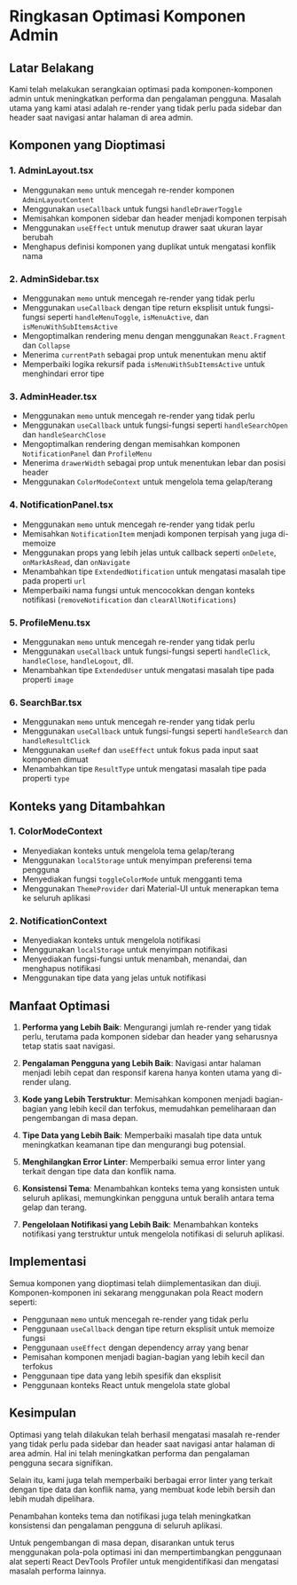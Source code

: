 # Ringkasan Optimasi Komponen Admin

## Latar Belakang
Kami telah melakukan serangkaian optimasi pada komponen-komponen admin untuk meningkatkan performa dan pengalaman pengguna. Masalah utama yang kami atasi adalah re-render yang tidak perlu pada sidebar dan header saat navigasi antar halaman di area admin.

## Komponen yang Dioptimasi

### 1. AdminLayout.tsx
- Menggunakan `memo` untuk mencegah re-render komponen `AdminLayoutContent`
- Menggunakan `useCallback` untuk fungsi `handleDrawerToggle`
- Memisahkan komponen sidebar dan header menjadi komponen terpisah
- Menggunakan `useEffect` untuk menutup drawer saat ukuran layar berubah
- Menghapus definisi komponen yang duplikat untuk mengatasi konflik nama

### 2. AdminSidebar.tsx
- Menggunakan `memo` untuk mencegah re-render yang tidak perlu
- Menggunakan `useCallback` dengan tipe return eksplisit untuk fungsi-fungsi seperti `handleMenuToggle`, `isMenuActive`, dan `isMenuWithSubItemsActive`
- Mengoptimalkan rendering menu dengan menggunakan `React.Fragment` dan `Collapse`
- Menerima `currentPath` sebagai prop untuk menentukan menu aktif
- Memperbaiki logika rekursif pada `isMenuWithSubItemsActive` untuk menghindari error tipe

### 3. AdminHeader.tsx
- Menggunakan `memo` untuk mencegah re-render yang tidak perlu
- Menggunakan `useCallback` untuk fungsi-fungsi seperti `handleSearchOpen` dan `handleSearchClose`
- Mengoptimalkan rendering dengan memisahkan komponen `NotificationPanel` dan `ProfileMenu`
- Menerima `drawerWidth` sebagai prop untuk menentukan lebar dan posisi header
- Menggunakan `ColorModeContext` untuk mengelola tema gelap/terang

### 4. NotificationPanel.tsx
- Menggunakan `memo` untuk mencegah re-render yang tidak perlu
- Memisahkan `NotificationItem` menjadi komponen terpisah yang juga di-memoize
- Menggunakan props yang lebih jelas untuk callback seperti `onDelete`, `onMarkAsRead`, dan `onNavigate`
- Menambahkan tipe `ExtendedNotification` untuk mengatasi masalah tipe pada properti `url`
- Memperbaiki nama fungsi untuk mencocokkan dengan konteks notifikasi (`removeNotification` dan `clearAllNotifications`)

### 5. ProfileMenu.tsx
- Menggunakan `memo` untuk mencegah re-render yang tidak perlu
- Menggunakan `useCallback` untuk fungsi-fungsi seperti `handleClick`, `handleClose`, `handleLogout`, dll.
- Menambahkan tipe `ExtendedUser` untuk mengatasi masalah tipe pada properti `image`

### 6. SearchBar.tsx
- Menggunakan `memo` untuk mencegah re-render yang tidak perlu
- Menggunakan `useCallback` untuk fungsi-fungsi seperti `handleSearch` dan `handleResultClick`
- Menggunakan `useRef` dan `useEffect` untuk fokus pada input saat komponen dimuat
- Menambahkan tipe `ResultType` untuk mengatasi masalah tipe pada properti `type`

## Konteks yang Ditambahkan

### 1. ColorModeContext
- Menyediakan konteks untuk mengelola tema gelap/terang
- Menggunakan `localStorage` untuk menyimpan preferensi tema pengguna
- Menyediakan fungsi `toggleColorMode` untuk mengganti tema
- Menggunakan `ThemeProvider` dari Material-UI untuk menerapkan tema ke seluruh aplikasi

### 2. NotificationContext
- Menyediakan konteks untuk mengelola notifikasi
- Menggunakan `localStorage` untuk menyimpan notifikasi
- Menyediakan fungsi-fungsi untuk menambah, menandai, dan menghapus notifikasi
- Menggunakan tipe data yang jelas untuk notifikasi

## Manfaat Optimasi

1. **Performa yang Lebih Baik**: Mengurangi jumlah re-render yang tidak perlu, terutama pada komponen sidebar dan header yang seharusnya tetap statis saat navigasi.

2. **Pengalaman Pengguna yang Lebih Baik**: Navigasi antar halaman menjadi lebih cepat dan responsif karena hanya konten utama yang di-render ulang.

3. **Kode yang Lebih Terstruktur**: Memisahkan komponen menjadi bagian-bagian yang lebih kecil dan terfokus, memudahkan pemeliharaan dan pengembangan di masa depan.

4. **Tipe Data yang Lebih Baik**: Memperbaiki masalah tipe data untuk meningkatkan keamanan tipe dan mengurangi bug potensial.

5. **Menghilangkan Error Linter**: Memperbaiki semua error linter yang terkait dengan tipe data dan konflik nama.

6. **Konsistensi Tema**: Menambahkan konteks tema yang konsisten untuk seluruh aplikasi, memungkinkan pengguna untuk beralih antara tema gelap dan terang.

7. **Pengelolaan Notifikasi yang Lebih Baik**: Menambahkan konteks notifikasi yang terstruktur untuk mengelola notifikasi di seluruh aplikasi.

## Implementasi

Semua komponen yang dioptimasi telah diimplementasikan dan diuji. Komponen-komponen ini sekarang menggunakan pola React modern seperti:

- Penggunaan `memo` untuk mencegah re-render yang tidak perlu
- Penggunaan `useCallback` dengan tipe return eksplisit untuk memoize fungsi
- Penggunaan `useEffect` dengan dependency array yang benar
- Pemisahan komponen menjadi bagian-bagian yang lebih kecil dan terfokus
- Penggunaan tipe data yang lebih spesifik dan eksplisit
- Penggunaan konteks React untuk mengelola state global

## Kesimpulan

Optimasi yang telah dilakukan telah berhasil mengatasi masalah re-render yang tidak perlu pada sidebar dan header saat navigasi antar halaman di area admin. Hal ini telah meningkatkan performa dan pengalaman pengguna secara signifikan.

Selain itu, kami juga telah memperbaiki berbagai error linter yang terkait dengan tipe data dan konflik nama, yang membuat kode lebih bersih dan lebih mudah dipelihara.

Penambahan konteks tema dan notifikasi juga telah meningkatkan konsistensi dan pengalaman pengguna di seluruh aplikasi.

Untuk pengembangan di masa depan, disarankan untuk terus menggunakan pola-pola optimasi ini dan mempertimbangkan penggunaan alat seperti React DevTools Profiler untuk mengidentifikasi dan mengatasi masalah performa lainnya. 